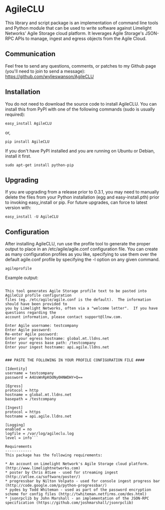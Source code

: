 AgileCLU
========
This library and script package is an implementation of command line tools and Python module 
that can be used to write software against Limelight Networks' Agile Storage cloud platform.
It leverages Agile Storage's JSON-RPC APIs to manage, ingest and egress objects from the 
Agile Cloud.

Communication
-------------
Feel free to send any questions, comments, or patches to my Github page (you'll need to join 
to send a message): 
https://github.com/wylieswanson/AgileCLU


Installation
------------
You do not need to download the source code to install AgileCLU.  You can install this from PyPI with one of the following commands (sudo is usually required):

	easy_install AgileCLU

or,

	pip install AgileCLU

If you don't have PyPI installed and you are running on Ubuntu or Debian, install it first.

	sudo apt-get install python-pip

Upgrading
---------
If you are upgrading from a release prior to 0.3.1, you may need to manually delete the files from your Python installation (egg and easy-install.pth) prior to invoking easy_install or pip.  For future upgrades, can force to latest version with:

	easy_install -U AgileCLU


Configuration 
-------------
After installing AgileCLU, run use the profile tool to generate the proper output to place in an /etc/agile/agile.conf configuration file.  You can create as many configuration profiles as you like, specifying to use them over the default agile.conf profile by specifying the -l option on any given command.

	agileprofile

Example output:

```agileprofile (AgileCLU 0.3.4)

This tool generates Agile Storage profile text to be pasted into AgileCLU profile configuration
files (eg. /etc/agile/agile.conf is the default).  The information should have been provided to
you by Limelight Networks, often via a "welcome letter".  If you have questions regarding the
account information, please contact support@llnw.com.

Enter Agile username: testcompany
Enter Agile password: 
Re-enter Agile password: 
Enter your egress hostname: global.mt.lldns.net
Enter your egress base path: /testcompany
Enter your ingest hostname: api.agile.lldns.net


### PASTE THE FOLLOWING IN YOUR PROFILE CONFIGURATION FILE ####

[Identity]
username = testcompany
password = A4UsWnRpKOdNy0HNWDHY+Q==

[Egress]
protocol = http
hostname = global.mt.lldns.net
basepath = /testcompany

[Ingest]
protocol = https
hostname = api.agile.lldns.net

[Logging]
enabled = no
logfile = /var/log/agileclu.log
level = info```

Requirements
------------
This package has the following requirements:

* An account on Limelight Network's Agile Storage cloud platform. (http://www.limelightnetworks.com)
* poster by Chris AtLee - used for streaming ingest (http://atlee.ca/software/poster/)
* progressbar by Nilton Volpato - used for console ingest progress bar (http://code.google.com/p/python-progressbar/)
* pydes by Todd Whiteman - used as part of the password encryption scheme for config files (http://twhiteman.netfirms.com/des.html)
* jsonrpclib by John Marshall - an implementation of the JSON-RPC specification (https://github.com/joshmarshall/jsonrpclib)

